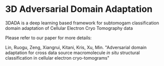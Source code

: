 # 3D Adversarial Domain Adaptation
3DADA is a deep learning based framework for subtomogam classification domain adaptation of Cellular Electron Cryo Tomography data

Please refer to our paper for more details:

Lin, Ruogu, Zeng, Xiangrui, Kitani, Kris, Xu, Min. "Adversarial domain adaptation for cross data source macromolecule *in situ*  structural classification in cellular electron cryo-tomograms"
